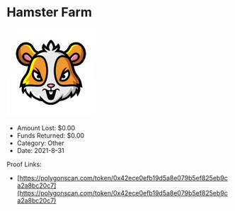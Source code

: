 # Hamster Farm
![Hamster Farm](/rektimages/Hamster-Farm.png)
- Amount Lost: $0.00
- Funds Returned: $0.00
- Category: Other
- Date: 2021-8-31



Proof Links:
- [https://polygonscan.com/token/0x42ece0efb19d5a8e079b5ef825eb9ca2a8bc20c7](https://polygonscan.com/token/0x42ece0efb19d5a8e079b5ef825eb9ca2a8bc20c7)


